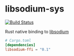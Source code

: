 # libsodium-sys

[![Build Status](https://travis-ci.org/zonyitoo/libsodium-sys.svg)](https://travis-ci.org/zonyitoo/libsodium-sys)

Rust native binding to [libsodium](https://github.com/jedisct1/libsodium)

```toml
# Cargo.toml
[dependencies]
libsodium-ffi = "0.1"
```
